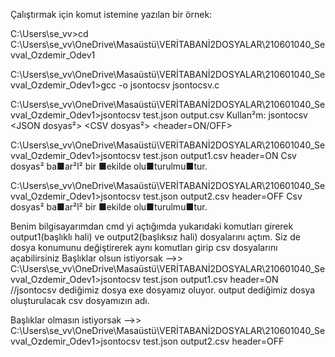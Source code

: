 Çalıştırmak için komut istemine yazılan bir örnek:

C:\Users\se_vv>cd C:\Users\se_vv\OneDrive\Masaüstü\VERİTABANİ2DOSYALAR\210601040_Sevval_Ozdemir_Odev1

C:\Users\se_vv\OneDrive\Masaüstü\VERİTABANİ2DOSYALAR\210601040_Sevval_Ozdemir_Odev1>gcc -o jsontocsv jsontocsv.c

C:\Users\se_vv\OneDrive\Masaüstü\VERİTABANİ2DOSYALAR\210601040_Sevval_Ozdemir_Odev1>jsontocsv test.json output.csv
Kullan²m: jsontocsv <JSON dosyas²> <CSV dosyas²> <header=ON/OFF>

C:\Users\se_vv\OneDrive\Masaüstü\VERİTABANİ2DOSYALAR\210601040_Sevval_Ozdemir_Odev1>jsontocsv test.json output1.csv header=ON
Csv dosyas² ba■ar²l² bir ■ekilde olu■turulmu■tur.

C:\Users\se_vv\OneDrive\Masaüstü\VERİTABANİ2DOSYALAR\210601040_Sevval_Ozdemir_Odev1>jsontocsv test.json output2.csv header=OFF
Csv dosyas² ba■ar²l² bir ■ekilde olu■turulmu■tur.

Benim bilgisayarımdan cmd yi açtığımda yukarıdaki komutları girerek output1(başlıklı hali) ve output2(başlıksız hali) dosyalarını açtım. Siz de dosya konumunu değiştirerek aynı komutları girip csv dosyalarını açabilirsiniz 
Başlıklar olsun istiyorsak -->> C:\Users\se_vv\OneDrive\Masaüstü\VERİTABANİ2DOSYALAR\210601040_Sevval_Ozdemir_Odev1>jsontocsv test.json output1.csv header=ON  //jsontocsv dediğimiz dosya exe dosyamız oluyor. output dediğimiz dosya oluşturulacak csv dosyamızın adı. 

Başlıklar olmasın istiyorsak -->> C:\Users\se_vv\OneDrive\Masaüstü\VERİTABANİ2DOSYALAR\210601040_Sevval_Ozdemir_Odev1>jsontocsv test.json output2.csv header=OFF

